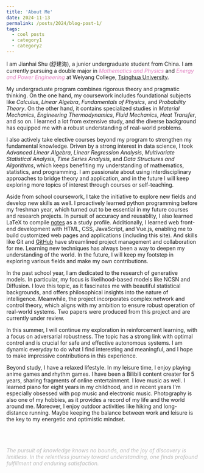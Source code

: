 ```yaml
---
title: 'About Me'
date: 2024-11-13
permalink: /posts/2024/blog-post-1/
tags:
  - cool posts
  - category1
  - category2
---
```


<style>
.tooltip {
    position: relative;
    cursor: pointer;
}
.tooltip .tooltiptext {
    visibility: hidden;
    width: 30vw;
    background-color: rgba(192,192,192,1);
    color: rgba(255,255,255,1);
    text-align: left;
    border-radius: 10px;
    padding: 10px;
    position: absolute;
    z-index: 1;
    bottom: 125%;
    left: 0%;
    margin-left: -10vw;
    opacity: 0;
}
.tooltip.show .tooltiptext {
    visibility: visible;
    opacity: 1;
}
</style>


<script>
function toggleTooltip(element) {
    element.classList.toggle('show');
}
</script>


<p>I am Jianhai Shu (舒建海), a junior undergraduate student from <span class="tooltip" onclick="toggleTooltip(this)">China<span class="tooltiptext">Hefei City, Anhui Province</span></span>. I am currently pursuing a double major in <span style="font-style:italic; color: rgba(224,128,192,1);">Mathematics and Physics</span> and <span style="font-style:italic; color: rgba(224,128,192,1);">Energy and Power Engineering</span> at <span class="tooltip" onclick="toggleTooltip(this)">Weiyang College<span class="tooltiptext">未央书院</span></span>, <a href="https://www.tsinghua.edu.cn/en/">Tsinghua University</a>.</p>

<p>My undergraduate program combines rigorous theory and pragmatic thinking. On the one hand, my coursework includes foundational subjects like <span style="font-style: italic;">Calculus</span>, <span style="font-style: italic;">Linear Algebra</span>, <span style="font-style: italic;">Fundamentals of Physics</span>, and <span style="font-style: italic;">Probability Theory</span>. On the other hand, it contains specialized studies in <span style="font-style: italic;">Material Mechanics</span>, <span style="font-style: italic;">Engineering Thermodynamics</span>, <span style="font-style: italic;">Fluid Mechanics</span>, <span style="font-style: italic;">Heat Transfer</span>, <span class="tooltip" onclick="toggleTooltip(this)">and so on<span class="tooltiptext">Lab. of Physics A, Numerical Analysis, Combustion Theory, Fundamentals of Control Engineering, Big Data and Artificial Intelligence for Engineering, ...</span></span>. I learned a lot from extensive study, and the diverse background has equipped me with a robust understanding of real-world problems.</p>

<p>I also actively take elective courses beyond my program to strengthen my fundamental knowledge. Driven by a strong interest in data science, I took <span style="font-style: italic;">Advanced Linear Algebra</span>, <span style="font-style: italic;">Linear Regression Analysis</span>, <span style="font-style: italic;">Multivariate Statistical Analysis</span>, <span style="font-style: italic;">Time Series Analysis</span>, and <span style="font-style: italic;">Data Structures and Algorithms</span>, which keeps benefiting my understanding of mathematics, statistics, and programming. I am passionate about using interdisciplinary approaches to bridge theory and application, and in the future I will keep exploring more topics of interest through courses or self-teaching.</p>

<p>Aside from school coursework, I take the initiative to explore new fields and develop new skills as well. I proactively learned python programming before my freshman year, which turned out to be essential in my future courses and research projects. In pursuit of accuracy and reusablity, I also learned LaTeX to compile <a href="/resources/">notes</a> as a study profile. Additionally, I learned web front-end development with HTML, CSS, JavaScript, and Vue.js, enabling me to build customized web pages and applications (including this site). And skills like Git and <a href="https://github.com/Celestopia">GitHub</a> have streamlined project management and collaboration for me. Learning new techniques has always been a way to deepen my understanding of the world. <span class="tooltip" onclick="toggleTooltip(this)">In the future, I will keep my footstep in exploring various fields and make my own contributions.<span class="tooltiptext">Out of entertainment interest, I may also explore image processing, wave processing and music composition (wish I have the time😄).</span></span></p>

<p>In the past school year, I am dedicated to the research of generative models. In particular, my focus is likelihood-based models like NCSN and Diffusion. I love this topic, as it fascinates me with beautiful statistical backgrounds, and offers philosophical insights into the nature of intelligence. Meanwhile, the project incorporates complex network and control theory, which aligns with my ambition to ensure robust operation of real-world systems. Two papers were produced from this project and are currently under review.</p>

<p>In this summer, I will continue my exploration in reinforcement learning, with a focus on adversarial robustness. The topic has a strong link with optimal control and is crucial for safe and effective autonomous systems. I am dynamic everyday to do what I find interesting and meaningful, and I hope to make impressive contributions in this experience.</p>

<p>Beyond study, I have a relaxed lifestyle. In my leisure time, I enjoy playing anime games and rhythm games. I have been a Bilibili content creater for 5 years, sharing fragments of online entertainment. <span class="tooltip" onclick="toggleTooltip(this)">I love music as well. I learned piano for eight years in my childhood, and in recent years I'm especially obsessed with pop music and electronic music<span class="tooltiptext">I will try to make my own ones in the future!🥰</span></span>. Photography is also one of my hobbies, as it provides a record of my life and the world around me. Moreover, I enjoy outdoor activities like hiking and long-distance running. Maybe keeping the balance between work and leisure is the key to my energetic and optimistic mindset.</p>

<!--Last update: 2025-06-28-->

<p><span style="font-style:italic; color: rgba(32,32,32,0.3);"><br/><br/><br/>The pursuit of knowledge knows no bounds, and the joy of discovery is limitless. In the relentless journey toward understanding, one finds profound fulfillment and enduring satisfaction.</span></p>



